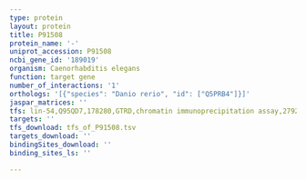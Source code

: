 ```yaml
---
type: protein
layout: protein
title: P91508
protein_name: '-'
uniprot_accession: P91508
ncbi_gene_id: '189019'
organism: Caenorhabditis elegans
function: target gene
number_of_interactions: '1'
orthologs: '[{"species": "Danio rerio", "id": ["Q5PRB4"]}]'
jaspar_matrices: ''
tfs: lin-54,Q95QD7,178280,GTRD,chromatin immunoprecipitation assay,27924024%5Buid%5D,No
targets: ''
tfs_download: tfs_of_P91508.tsv
targets_download: ''
bindingSites_download: ''
binding_sites_ls: ''

---
```

